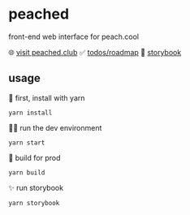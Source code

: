 # peached

front-end web interface for peach.cool

🌐 [visit peached.club](https://peached.club/)
✅ [todos/roadmap](https://trello.com/b/gEkk6pwR/peachedclub-all-improvements)
📖 [storybook](https://62cd6b50ad5ec33fd3b6c8c0-ffbddhpjln.chromatic.com)

## usage

🧶 first, install with yarn

```
yarn install
```

🏃‍♀️ run the dev environment

```
yarn start
```

💼 build for prod

```
yarn build
```

✨ run storybook

```
yarn storybook
```